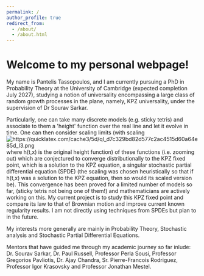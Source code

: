 ```yaml
---
permalink: /
author_profile: true
redirect_from: 
  - /about/
  - /about.html
---
```


<h1>Welcome to my personal webpage!</h1>

My name is Pantelis Tassopoulos, and I am currently pursuing a PhD in Probability Theory at the University of Cambridge (expected completion July 2027), studying a notion of universality encompassing a large class of random growth processes in the plane, namely, KPZ universality, under the supervision of Dr Sourav Sarkar.

Particularly, one can take many discrete models (e.g. sticky tetris) and associate to them a 'height' function over the real line and let it evolve in time. One can then consider scaling limits (with scaling <img src="https://quicklatex.com/cache3/5d/ql_d7c329bd82d577c2ac4515d60a64e85d_l3.png" alt="https://quicklatex.com/cache3/5d/ql_d7c329bd82d577c2ac4515d60a64e85d_l3.png" class="transparent">
where h(t,x) is the original height function) of these functions (i.e. zooming out) which are conjectured to converge distributionally to the KPZ fixed point, which is a solution to the KPZ equation, a singular stochastic partial differential equation (SPDE) (the scaling was chosen heuristically so that if h(t,x) was a solution to the KPZ equation, then so would its scaled version be). This convergence has been proved for a limited number of models so far, (sticky tetris not being one of them!) and mathematicians are actively working on this. My current project is to study this KPZ fixed point and compare its law to that of Brownian motion and improve current known regularity results. I am not directly using techniques from SPDEs but plan to in the future.

My interests more generally are mainly in Probability Theory, Stochastic analysis and Stochastic Partial Differential Equations.

Mentors that have guided me through my academic journey so far inlude: Dr. Sourav Sarkar, Dr. Paul Russell, Professor Perla Sousi, Professor Gregorios Pavliotis, Dr. Ajay Chandra, Sr. Pierre-Francois Rodriguez, Professor Igor Krasovsky and Professor Jonathan Mestel.

